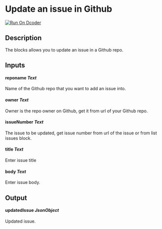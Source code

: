 # Update an issue in Github
[![Run On Dcoder](https://static-content.dcoder.tech/dcoder-assets/run-on-dcoder.svg)](https://code.dcoder.tech/files/project/60def9896860986b326be157)

## Description
The blocks allows you to update an issue in a Github repo.

## Inputs
#### **reponame**  *Text*
Name of the Github repo that you want to add an issue into.
#### **owner**  *Text*
Owner is the repo owner on Github, get it from url of your Github repo.
#### **issueNumber**  *Text*
The issue to be updated, get issue number from url of the issue or from list issues block.
#### **title**  *Text*
Enter issue title
#### **body**  *Text*
Enter issue body.

## Output
#### **updatedIssue**  *JsonObject*
Updated issue.

